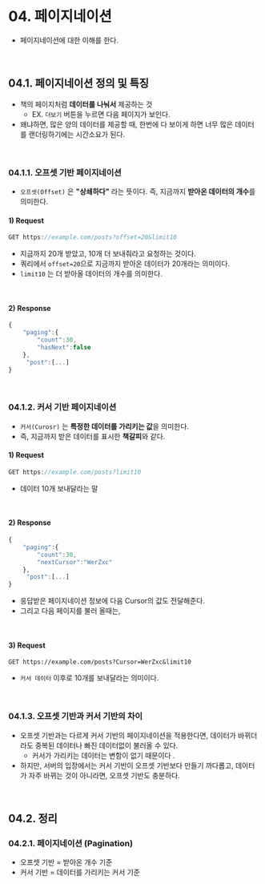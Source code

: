 # 04. 페이지네이션

- 페이지네이션에 대한 이해를 한다.

<br/>

## 04.1. 페이지네이션 정의 및 특징

- 책의 페이지처럼 **데이터를 나눠서** 제공하는 것
  - EX. `더보기` 버튼을 누르면 다음 페이지가 보인다.
- 왜냐하면, 많은 양의 데이터를 제공할 때, 한번에 다 보이게 하면 너무 많은 데이터를 랜더링하기에는 시간소요가 된다. 

<br/>

### 04.1.1. 오프셋 기반 페이지네이션

- `오프셋(Offset)` 은 **"상쇄하다"** 라는 뜻이다. 즉, 지금까지 **받아온 데이터의 개수**를 의미한다. 

#### 1) Request

```js
GET https://example.com/posts?offset=20&limit10
```

- 지금까지 20개 받았고, 10개 더 보내줘라고 요청하는 것이다. 
- 쿼리에서 `offset=20`으로 지금까지 받아온 데이터가 20개라는 의미이다. 
- `limit10` 는 더 받아올 데이터의 개수를 의미한다. 

<br/>

#### 2) Response

```js
{
    "paging":{
        "count":30,
        "hasNext":false
    },
     "post":[...]
}
```

<br/>

### 04.1.2. 커서 기반 페이지네이션

- `커서(Curosr)` 는 **특정한 데이터를 가리키는 값**을 의미한다.  
- 즉, 지금까지 받은 데이터를 표시한 **책갈피**와 같다.

#### 1) Request

```js
GET https://example.com/posts?limit10
```

- 데이터 10개 보내달라는 말

<br/>

#### 2) Response

```js
{
    "paging":{
        "count":30,
        "nextCursor":"WerZxc"
    },
     "post":[...]
}
```

- 응답받은 페이지네이션 정보에 다음 Cursor의 값도 전달해준다. 
- 그리고 다음 페이지를 불러 올때는,

<br/>

#### 3) Request

```
GET https://example.com/posts?Cursor=WerZxc&limit10
```

- `커서 데이터` 이후로 10개를 보내달라는 의미이다. 

<br/>

### 04.1.3. 오프셋 기반과 커서 기반의 차이

- 오프셋 기반과는 다르게 커서 기반의 페이지네이션을 적용한다면, 데이터가 바뀌더라도 중복된 데이터나 빠진 데이터없이 불러올 수 있다.
  - 커서가 가리키는 데이터는 변함이 없기 때문이다 .
- 하지만, 서버의 입장에서는 커서 기반이 오프셋 기반보다 만들기 까다롭고, 데이터가 자주 바뀌는 것이 아니라면, 오프셋 기반도 충분하다.

<br/>

## 04.2. 정리

### 04.2.1. 페이지네이션 (Pagination)

- 오프셋 기반 = 받아온 개수 기준
- 커서 기반 = 데이터를 가리키는 커서 기준